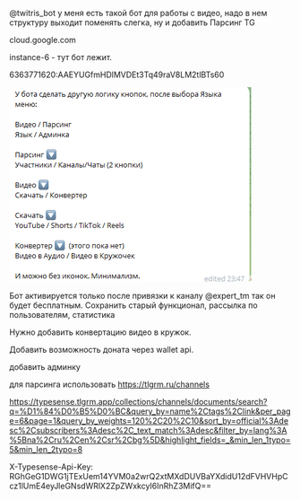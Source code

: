 @twitris_bot у меня есть такой бот для работы с видео, надо в нем структуру выходит поменять слегка, ну и добавить Парсинг TG

cloud.google.com

instance-6 - тут бот лежит.

6363771620:AAEYUGfmHDlMVDEt3Tq49raV8LM2tlBTs60

![Alt text](image.png)

Бот активируется только после привязки к каналу @expert_tm так он будет бесплатным. Сохранить старый функционал, рассылка по пользователям, статистика

Нужно добавить конвертацию видео в кружок.

Добавить возможность доната через wallet api.

добавить админку

для парсинга использовать https://tlgrm.ru/channels 

https://typesense.tlgrm.app/collections/channels/documents/search?q=%D1%84%D0%B5%D0%BC&query_by=name%2Ctags%2Clink&per_page=6&page=1&query_by_weights=120%2C20%2C10&sort_by=official%3Adesc%2Csubscribers%3Adesc%2C_text_match%3Adesc&filter_by=lang%3A%5Bna%2Cru%2Cen%2Csr%2Cbg%5D&highlight_fields=_&min_len_1typo=5&min_len_2typo=8

X-Typesense-Api-Key:
RGhGeG1DWG1jTExUem14YVM0a2wrQ2xtMXdDUVBaYXdidU12dFVHVHpCcz1lUmE4eyJleGNsdWRlX2ZpZWxkcyI6InRhZ3MifQ==